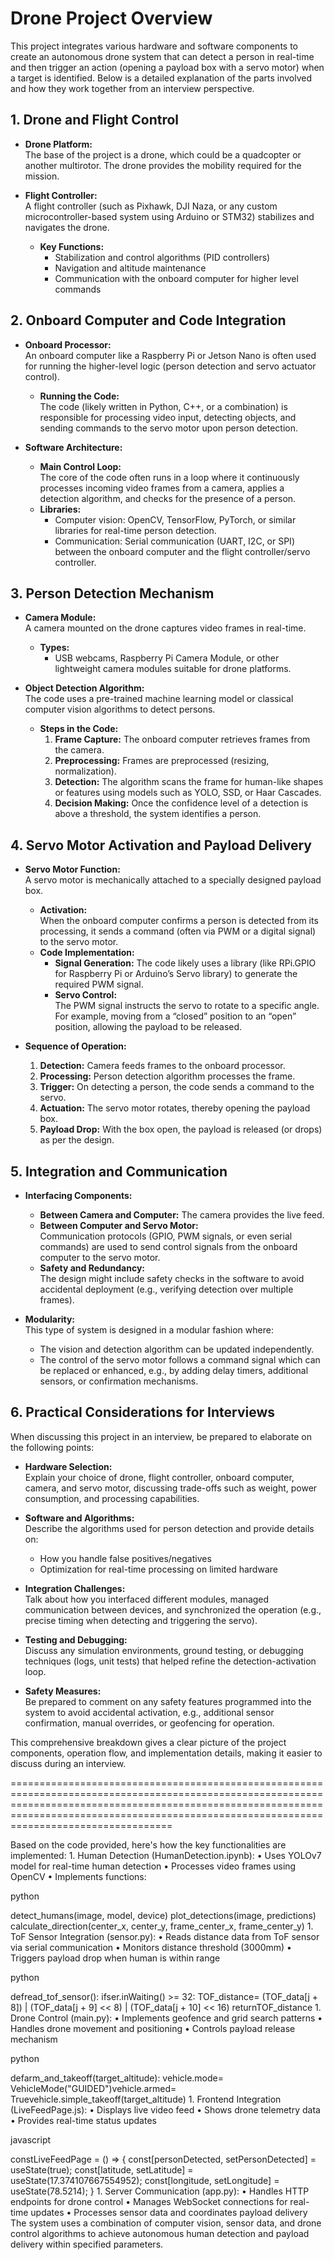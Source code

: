 # Drone Project Overview

This project integrates various hardware and software components to create an autonomous drone system that can detect a person in real-time and then trigger an action (opening a payload box with a servo motor) when a target is identified. Below is a detailed explanation of the parts involved and how they work together from an interview perspective.

## 1. Drone and Flight Control

- **Drone Platform:**  
  The base of the project is a drone, which could be a quadcopter or another multirotor. The drone provides the mobility required for the mission.

- **Flight Controller:**  
  A flight controller (such as Pixhawk, DJI Naza, or any custom microcontroller-based system using Arduino or STM32) stabilizes and navigates the drone.  
  - **Key Functions:**  
    - Stabilization and control algorithms (PID controllers)  
    - Navigation and altitude maintenance  
    - Communication with the onboard computer for higher level commands

## 2. Onboard Computer and Code Integration

- **Onboard Processor:**  
  An onboard computer like a Raspberry Pi or Jetson Nano is often used for running the higher-level logic (person detection and servo actuator control).  
  - **Running the Code:**  
    The code (likely written in Python, C++, or a combination) is responsible for processing video input, detecting objects, and sending commands to the servo motor upon person detection.

- **Software Architecture:**  
  - **Main Control Loop:**  
    The core of the code often runs in a loop where it continuously processes incoming video frames from a camera, applies a detection algorithm, and checks for the presence of a person.
  - **Libraries:**  
    - Computer vision: OpenCV, TensorFlow, PyTorch, or similar libraries for real-time person detection.
    - Communication: Serial communication (UART, I2C, or SPI) between the onboard computer and the flight controller/servo controller.

## 3. Person Detection Mechanism

- **Camera Module:**  
  A camera mounted on the drone captures video frames in real-time.
  - **Types:**  
    - USB webcams, Raspberry Pi Camera Module, or other lightweight camera modules suitable for drone platforms.

- **Object Detection Algorithm:**  
  The code uses a pre-trained machine learning model or classical computer vision algorithms to detect persons.
  - **Steps in the Code:**  
    1. **Frame Capture:** The onboard computer retrieves frames from the camera.
    2. **Preprocessing:** Frames are preprocessed (resizing, normalization).
    3. **Detection:** The algorithm scans the frame for human-like shapes or features using models such as YOLO, SSD, or Haar Cascades.
    4. **Decision Making:** Once the confidence level of a detection is above a threshold, the system identifies a person.

## 4. Servo Motor Activation and Payload Delivery

- **Servo Motor Function:**  
  A servo motor is mechanically attached to a specially designed payload box.
  - **Activation:**  
    When the onboard computer confirms a person is detected from its processing, it sends a command (often via PWM or a digital signal) to the servo motor.
  - **Code Implementation:**  
    - **Signal Generation:** The code likely uses a library (like RPi.GPIO for Raspberry Pi or Arduino’s Servo library) to generate the required PWM signal.
    - **Servo Control:**  
      The PWM signal instructs the servo to rotate to a specific angle. For example, moving from a “closed” position to an “open” position, allowing the payload to be released.

- **Sequence of Operation:**
  1. **Detection:** Camera feeds frames to the onboard processor.
  2. **Processing:** Person detection algorithm processes the frame.
  3. **Trigger:** On detecting a person, the code sends a command to the servo.
  4. **Actuation:** The servo motor rotates, thereby opening the payload box.
  5. **Payload Drop:** With the box open, the payload is released (or drops) as per the design.

## 5. Integration and Communication

- **Interfacing Components:**  
  - **Between Camera and Computer:** The camera provides the live feed.
  - **Between Computer and Servo Motor:**  
    Communication protocols (GPIO, PWM signals, or even serial commands) are used to send control signals from the onboard computer to the servo motor.
  - **Safety and Redundancy:**  
    The design might include safety checks in the software to avoid accidental deployment (e.g., verifying detection over multiple frames).

- **Modularity:**  
  This type of system is designed in a modular fashion where:
  - The vision and detection algorithm can be updated independently.
  - The control of the servo motor follows a command signal which can be replaced or enhanced, e.g., by adding delay timers, additional sensors, or confirmation mechanisms.

## 6. Practical Considerations for Interviews

When discussing this project in an interview, be prepared to elaborate on the following points:

- **Hardware Selection:**  
  Explain your choice of drone, flight controller, onboard computer, camera, and servo motor, discussing trade-offs such as weight, power consumption, and processing capabilities.

- **Software and Algorithms:**  
  Describe the algorithms used for person detection and provide details on:
  - How you handle false positives/negatives
  - Optimization for real-time processing on limited hardware

- **Integration Challenges:**  
  Talk about how you interfaced different modules, managed communication between devices, and synchronized the operation (e.g., precise timing when detecting and triggering the servo).

- **Testing and Debugging:**  
  Discuss any simulation environments, ground testing, or debugging techniques (logs, unit tests) that helped refine the detection-activation loop.

- **Safety Measures:**  
  Be prepared to comment on any safety features programmed into the system to avoid accidental activation, e.g., additional sensor confirmation, manual overrides, or geofencing for operation.

This comprehensive breakdown gives a clear picture of the project components, operation flow, and implementation details, making it easier to discuss during an interview.

====================================================================================================================================================================================================================================================

Based on the code provided, here's how the key functionalities are implemented:
	1. Human Detection (HumanDetection.ipynb):
• Uses YOLOv7 model for real-time human detection
• Processes video frames using OpenCV
• Implements functions:

python

detect_humans(image, model, device)
  plot_detections(image, predictions)
  calculate_direction(center_x, center_y, frame_center_x, frame_center_y)
	1. ToF Sensor Integration (sensor.py):
• Reads distance data from ToF sensor via serial communication
• Monitors distance threshold (3000mm)
• Triggers payload drop when human is within range

python

defread_tof_sensor():
    ifser.inWaiting() >= 32:
        TOF_distance= (TOF_data[j + 8]) | (TOF_data[j + 9] << 8) | (TOF_data[j + 10] << 16)
        returnTOF_distance
	1. Drone Control (main.py):
• Implements geofence and grid search patterns
• Handles drone movement and positioning
• Controls payload release mechanism

python

defarm_and_takeoff(target_altitude):
    vehicle.mode= VehicleMode("GUIDED")vehicle.armed= Truevehicle.simple_takeoff(target_altitude)
	1. Frontend Integration (LiveFeedPage.js):
• Displays live video feed
• Shows drone telemetry data
• Provides real-time status updates

javascript

constLiveFeedPage = () => {
    const[personDetected, setPersonDetected] = useState(true);
    const[latitude, setLatitude] = useState(17.374107667554952);
    const[longitude, setLongitude] = useState(78.5214);
}
	1. Server Communication (app.py):
• Handles HTTP endpoints for drone control
• Manages WebSocket connections for real-time updates
• Processes sensor data and coordinates payload delivery
The system uses a combination of computer vision, sensor data, and drone control algorithms to achieve autonomous human detection and payload delivery within specified parameters.

